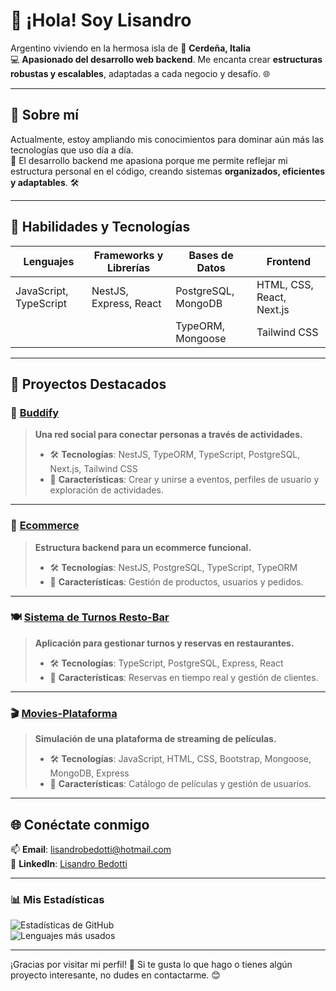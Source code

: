 # 👋 ¡Hola! Soy **Lisandro**  

Argentino viviendo en la hermosa isla de 🌴 **Cerdeña, Italia**  
💻 **Apasionado del desarrollo web backend**. Me encanta crear **estructuras robustas y escalables**, adaptadas a cada negocio y desafío. 🌐

---

## 🌟 Sobre mí  

Actualmente, estoy ampliando mis conocimientos para dominar aún más las tecnologías que uso día a día.  
🎯 El desarrollo backend me apasiona porque me permite reflejar mi estructura personal en el código, creando sistemas **organizados, eficientes y adaptables**. 🛠️

---

## 🚀 Habilidades y Tecnologías  

| **Lenguajes**         | **Frameworks y Librerías** | **Bases de Datos**        | **Frontend**          |
|-----------------------|---------------------------|--------------------------|-----------------------|
| JavaScript, TypeScript | NestJS, Express, React   | PostgreSQL, MongoDB      | HTML, CSS, React, Next.js |
|                       |                           | TypeORM, Mongoose        | Tailwind CSS          |

---

## 📂 **Proyectos Destacados**  

### 🎉 [Buddify](https://github.com/Lisandro85/Buddify)  
> **Una red social para conectar personas a través de actividades.**  
> - 🛠 **Tecnologías**: NestJS, TypeORM, TypeScript, PostgreSQL, Next.js, Tailwind CSS  
> - 🌟 **Características**: Crear y unirse a eventos, perfiles de usuario y exploración de actividades.  

---

### 🛒 [Ecommerce](https://github.com/Lisandro85/ecommerceDeploy)  
> **Estructura backend para un ecommerce funcional.**  
> - 🛠 **Tecnologías**: NestJS, PostgreSQL, TypeScript, TypeORM  
> - 🌟 **Características**: Gestión de productos, usuarios y pedidos.

---

### 🍽️ [Sistema de Turnos Resto-Bar](https://github.com/Lisandro85/sistema-de-turnos-resto-bar)  
> **Aplicación para gestionar turnos y reservas en restaurantes.**  
> - 🛠 **Tecnologías**: TypeScript, PostgreSQL, Express, React  
> - 🌟 **Características**: Reservas en tiempo real y gestión de clientes.  

---

### 🎬 [Movies-Plataforma](https://github.com/Lisandro85/Movies-Plataforma)  
> **Simulación de una plataforma de streaming de películas.**  
> - 🛠 **Tecnologías**: JavaScript, HTML, CSS, Bootstrap, Mongoose, MongoDB, Express  
> - 🌟 **Características**: Catálogo de películas y gestión de usuarios.  

---

## 🌐 **Conéctate conmigo**  

📫 **Email**: [lisandrobedotti@hotmail.com](mailto:lisandrobedotti@hotmail.com)  
🔗 **LinkedIn**: [Lisandro Bedotti](https://www.linkedin.com/in/lisandro-bedotti-93733a299)  

---

### 📊 **Mis Estadísticas**  

![Estadísticas de GitHub](https://github-readme-stats.vercel.app/api?username=Lisandro85&show_icons=true&theme=radical&count_private=true)  
![Lenguajes más usados](https://github-readme-stats.vercel.app/api/top-langs/?username=Lisandro85&layout=compact&theme=radical)

---

¡Gracias por visitar mi perfil! 🚀 Si te gusta lo que hago o tienes algún proyecto interesante, no dudes en contactarme. 😊
